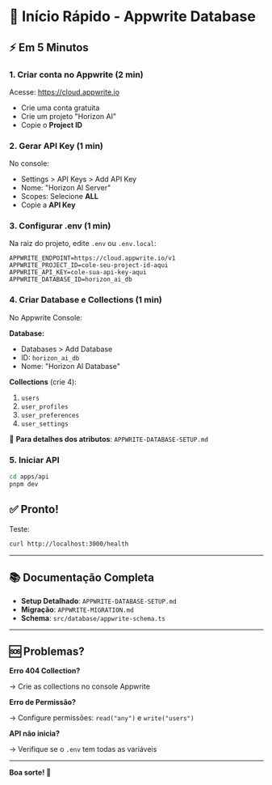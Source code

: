 # 🎯 Início Rápido - Appwrite Database

## ⚡ Em 5 Minutos

### 1. Criar conta no Appwrite (2 min)

Acesse: <https://cloud.appwrite.io>

- Crie uma conta gratuita
- Crie um projeto "Horizon AI"
- Copie o **Project ID**

### 2. Gerar API Key (1 min)

No console:

- Settings > API Keys > Add API Key
- Nome: "Horizon AI Server"
- Scopes: Selecione **ALL**
- Copie a **API Key**

### 3. Configurar .env (1 min)

Na raiz do projeto, edite `.env` ou `.env.local`:

```env
APPWRITE_ENDPOINT=https://cloud.appwrite.io/v1
APPWRITE_PROJECT_ID=cole-seu-project-id-aqui
APPWRITE_API_KEY=cole-sua-api-key-aqui
APPWRITE_DATABASE_ID=horizon_ai_db
```

### 4. Criar Database e Collections (1 min)

No Appwrite Console:

**Database:**

- Databases > Add Database
- ID: `horizon_ai_db`
- Nome: "Horizon AI Database"

**Collections** (crie 4):

1. `users`
2. `user_profiles`
3. `user_preferences`
4. `user_settings`

📖 **Para detalhes dos atributos**: `APPWRITE-DATABASE-SETUP.md`

### 5. Iniciar API

```bash
cd apps/api
pnpm dev
```

## ✅ Pronto!

Teste:

```bash
curl http://localhost:3000/health
```

---

## 📚 Documentação Completa

- **Setup Detalhado**: `APPWRITE-DATABASE-SETUP.md`
- **Migração**: `APPWRITE-MIGRATION.md`
- **Schema**: `src/database/appwrite-schema.ts`

---

## 🆘 Problemas?

**Erro 404 Collection?**

→ Crie as collections no console Appwrite

**Erro de Permissão?**

→ Configure permissões: `read("any")` e `write("users")`

**API não inicia?**

→ Verifique se o `.env` tem todas as variáveis

---

**Boa sorte! 🚀**
